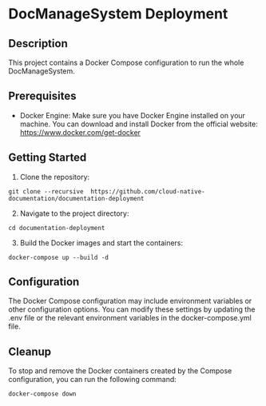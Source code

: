 # DocManageSystem Deployment

## Description

This project contains a Docker Compose configuration to run the whole DocManageSystem.

## Prerequisites

- Docker Engine: Make sure you have Docker Engine installed on your machine. You can download and install Docker from the official website: https://www.docker.com/get-docker

## Getting Started

1. Clone the repository:
  ```shell
  git clone --recursive  https://github.com/cloud-native-documentation/documentation-deployment
  ```
2. Navigate to the project directory:
  ```shell
  cd documentation-deployment
  ```
3. Build the Docker images and start the containers:
  ```shell
  docker-compose up --build -d
  ```
  
## Configuration
The Docker Compose configuration may include environment variables or other configuration options. You can modify these settings by updating the .env file or the relevant environment variables in the docker-compose.yml file.

## Cleanup
To stop and remove the Docker containers created by the Compose configuration, you can run the following command:
  ```shell
  docker-compose down
  ```
